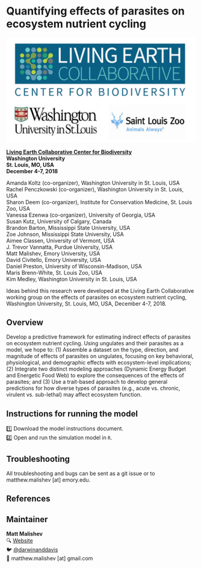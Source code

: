 # Quantifying effects of parasites on ecosystem nutrient cycling  

![LEC](lec.jpeg)    

**[Living Earth Collaborative Center for Biodiversity](https://livingearthcollaborative.wustl.edu/)**    
**Washington University**    
**St. Louis, MO, USA**       
**December 4-7, 2018**       

Amanda Koltz (co-organizer), Washington University in St. Louis, USA  
Rachel Penczkowski (co-organizer), Washington University in St. Louis, USA  
Sharon Deem (co-organizer), Institute for Conservation Medicine, St. Louis Zoo, USA  
Vanessa Ezenwa (co-organizer), University of Georgia, USA  
Susan Kutz, University of Calgary, Canada   
Brandon Barton, Mississippi State University, USA  
Zoe Johnson, Mississippi State University, USA  
Aimee Classen, University of Vermont, USA  
J. Trevor Vannatta, Purdue University, USA  
Matt Malishev, Emory University, USA  
David Civitello, Emory University, USA  
Daniel Preston, University of Wisconsin-Madison, USA  
Maris Brenn-White, St. Louis Zoo, USA  
Kim Medley, Washington University in St. Louis, USA  

Ideas behind this research were developed at the Living Earth Collaborative working group on the effects of parasites on ecosystem nutrient cycling, Washington University, St. Louis, MO, USA, December 4-7, 2018.    

## Overview    

Develop a predictive framework for estimating indirect effects of parasites on ecosystem nutrient cycling. Using ungulates and their parasites as a model, we hope to: (1) Assemble a dataset on the type, direction, and magnitude of effects of parasites on ungulates, focusing on key behavioral, physiological, and demographic effects with ecosystem-level implications; (2) Integrate two distinct modeling approaches (Dynamic Energy Budget and Energetic Food Web) to explore the consequences of the effects of parasites; and (3) Use a trait-based approach to develop general predictions for how diverse types of parasites (e.g., acute vs. chronic, virulent vs. sub-lethal) may affect ecosystem function.  

## Instructions for running the model    

:one: Download the model instructions document.  
:two: Open and run the simulation model in `R`.  

## Troubleshooting  

All troubleshooting and bugs can be sent as a git issue or to matthew.malishev [at] emory.edu.     

## References  

## Maintainer  
**Matt Malishev**   
:mag: [Website](https://www.researchgate.net/profile/Matt_Malishev)    
:bird: [@darwinanddavis](https://twitter.com/darwinanddavis)  
:email: matthew.malishev [at] gmail.com    

